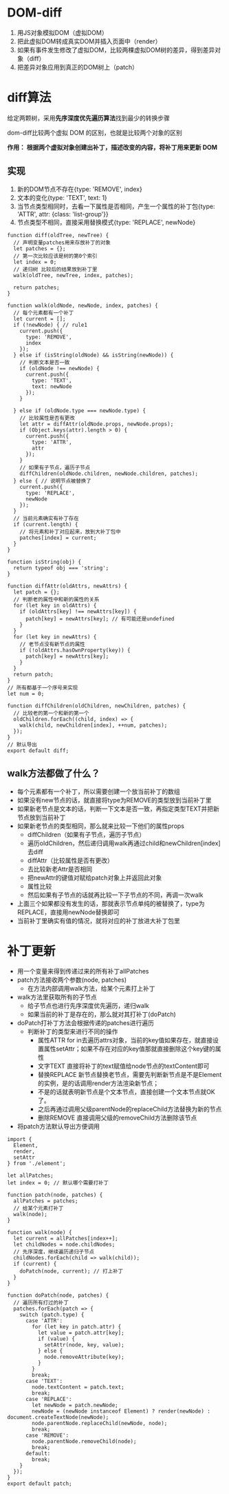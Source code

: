 # DOM-diff

1. 用JS对象模拟DOM（虚拟DOM）
2. 把此虚拟DOM转成真实DOM并插入页面中（render）
3. 如果有事件发生修改了虚拟DOM，比较两棵虚拟DOM树的差异，得到差异对象（diff）
4. 把差异对象应用到真正的DOM树上（patch）

# diff算法

给定两颗树，采用**先序深度优先遍历算法**找到最少的转换步骤

dom-diff比较两个虚拟 DOM 的区别，也就是比较两个对象的区别

**作用： 根据两个虚拟对象创建出补丁，描述改变的内容，将补丁用来更新 DOM**

## 实现

1. 新的DOM节点不存在{type: 'REMOVE', index}
2. 文本的变化{type: 'TEXT', text: 1}
3. 当节点类型相同时，去看一下属性是否相同，产生一个属性的补丁包{type: 'ATTR', attr: {class: 'list-group'}}
4. 节点类型不相同，直接采用替换模式{type: 'REPLACE', newNode}

``` JS
function diff(oldTree, newTree) {
  // 声明变量patches用来存放补丁的对象
  let patches = {};
  // 第一次比较应该是树的第0个索引
  let index = 0;
  // 递归树 比较后的结果放到补丁里
  walk(oldTree, newTree, index, patches);

  return patches;
}

function walk(oldNode, newNode, index, patches) {
  // 每个元素都有一个补丁
  let current = [];
  if (!newNode) { // rule1
    current.push({
      type: 'REMOVE',
      index
    });
  } else if (isString(oldNode) && isString(newNode)) {
    // 判断文本是否一致
    if (oldNode !== newNode) {
      current.push({
        type: 'TEXT',
        text: newNode
      });
    }

  } else if (oldNode.type === newNode.type) {
    // 比较属性是否有更改
    let attr = diffAttr(oldNode.props, newNode.props);
    if (Object.keys(attr).length > 0) {
      current.push({
        type: 'ATTR',
        attr
      });
    }
    // 如果有子节点，遍历子节点
    diffChildren(oldNode.children, newNode.children, patches);
  } else { // 说明节点被替换了
    current.push({
      type: 'REPLACE',
      newNode
    });
  }
  // 当前元素确实有补丁存在
  if (current.length) {
    // 将元素和补丁对应起来，放到大补丁包中
    patches[index] = current;
  }
}

function isString(obj) {
  return typeof obj === 'string';
}

function diffAttr(oldAttrs, newAttrs) {
  let patch = {};
  // 判断老的属性中和新的属性的关系
  for (let key in oldAttrs) {
    if (oldAttrs[key] !== newAttrs[key]) {
      patch[key] = newAttrs[key]; // 有可能还是undefined
    }
  }
  for (let key in newAttrs) {
    // 老节点没有新节点的属性
    if (!oldAttrs.hasOwnProperty(key)) {
      patch[key] = newAttrs[key];
    }
  }
  return patch;
}
// 所有都基于一个序号来实现
let num = 0;

function diffChildren(oldChildren, newChildren, patches) {
  // 比较老的第一个和新的第一个
  oldChildren.forEach((child, index) => {
    walk(child, newChildren[index], ++num, patches);
  });
}
// 默认导出
export default diff;
```

## walk方法都做了什么？

* 每个元素都有一个补丁，所以需要创建一个放当前补丁的数组
* 如果没有new节点的话，就直接将type为REMOVE的类型放到当前补丁里
* 如果新老节点是文本的话，判断一下文本是否一致，再指定类型TEXT并把新节点放到当前补丁
* 如果新老节点的类型相同，那么就来比较一下他们的属性props
  + diffChildren（如果有子节点，遍历子节点）
  + 遍历oldChildren，然后递归调用walk再通过child和newChildren[index]去diff
  + diffAttr（比较属性是否有更改）
  + 去比较新老Attr是否相同
  + 把newAttr的键值对赋给patch对象上并返回此对象
  + 属性比较
  + 然后如果有子节点的话就再比较一下子节点的不同，再调一次walk
* 上面三个如果都没有发生的话，那就表示节点单纯的被替换了，type为REPLACE，直接用newNode替换即可
* 当前补丁里确实有值的情况，就将对应的补丁放进大补丁包里

# 补丁更新

* 用一个变量来得到传递过来的所有补丁allPatches
* patch方法接收两个参数(node, patches)
  + 在方法内部调用walk方法，给某个元素打上补丁
* walk方法里获取所有的子节点
  + 给子节点也进行先序深度优先遍历，递归walk
  + 如果当前的补丁是存在的，那么就对其打补丁(doPatch)
* doPatch打补丁方法会根据传递的patches进行遍历
  + 判断补丁的类型来进行不同的操作
    - 属性ATTR for in去遍历attrs对象，当前的key值如果存在，就直接设置属性setAttr；如果不存在对应的key值那就直接删除这个key键的属性
    - 文字TEXT 直接将补丁的text赋值给node节点的textContent即可
    - 替换REPLACE 新节点替换老节点，需要先判断新节点是不是Element的实例，是的话调用render方法渲染新节点；
    - 不是的话就表明新节点是个文本节点，直接创建一个文本节点就OK了。
    - 之后再通过调用父级parentNode的replaceChild方法替换为新的节点
    - 删除REMOVE 直接调用父级的removeChild方法删除该节点
* 将patch方法默认导出方便调用

``` JS
import {
  Element,
  render,
  setAttr
} from './element';

let allPatches;
let index = 0; // 默认哪个需要打补丁

function patch(node, patches) {
  allPatches = patches;
  // 给某个元素打补丁
  walk(node);
}

function walk(node) {
  let current = allPatches[index++];
  let childNodes = node.childNodes;
  // 先序深度，继续遍历递归子节点
  childNodes.forEach(child => walk(child));
  if (current) {
    doPatch(node, current); // 打上补丁
  }
}

function doPatch(node, patches) {
  // 遍历所有打过的补丁
  patches.forEach(patch => {
    switch (patch.type) {
      case 'ATTR':
        for (let key in patch.attr) {
          let value = patch.attr[key];
          if (value) {
            setAttr(node, key, value);
          } else {
            node.removeAttribute(key);
          }
        }
        break;
      case 'TEXT':
        node.textContent = patch.text;
        break;
      case 'REPLACE':
        let newNode = patch.newNode;
        newNode = (newNode instanceof Element) ? render(newNode) : document.createTextNode(newNode);
        node.parentNode.replaceChild(newNode, node);
        break;
      case 'REMOVE':
        node.parentNode.removeChild(node);
        break;
      default:
        break;
    }
  });
}
export default patch;
```

